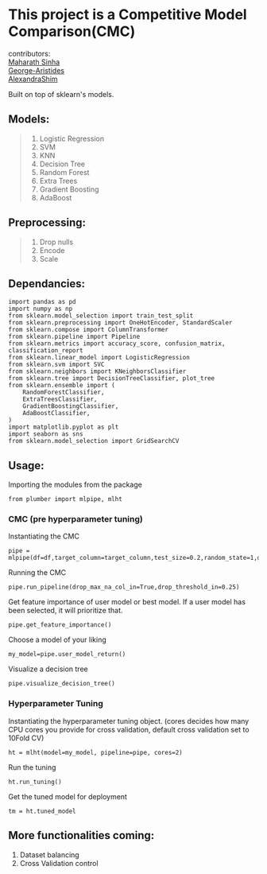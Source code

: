 # This project is a Competitive Model Comparison(CMC)

contributors: <br>
[Maharath Sinha](https://github.com/sin31415) <br>
[George-Aristides](https://github.com/george-aristides) <br>
[AlexandraShim](https://github.com/alexandrashim)

Built on top of sklearn's models.

## Models:
> 1. Logistic Regression
> 2. SVM
> 3. KNN
> 4. Decision Tree
> 5. Random Forest
> 6. Extra Trees
> 7. Gradient Boosting
> 8. AdaBoost
>

## Preprocessing:
> 1. Drop nulls
> 2. Encode
> 3. Scale

## Dependancies:

```
import pandas as pd
import numpy as np
from sklearn.model_selection import train_test_split
from sklearn.preprocessing import OneHotEncoder, StandardScaler
from sklearn.compose import ColumnTransformer
from sklearn.pipeline import Pipeline
from sklearn.metrics import accuracy_score, confusion_matrix, classification_report
from sklearn.linear_model import LogisticRegression
from sklearn.svm import SVC
from sklearn.neighbors import KNeighborsClassifier
from sklearn.tree import DecisionTreeClassifier, plot_tree
from sklearn.ensemble import (
    RandomForestClassifier,
    ExtraTreesClassifier,
    GradientBoostingClassifier,
    AdaBoostClassifier,
)
import matplotlib.pyplot as plt
import seaborn as sns
from sklearn.model_selection import GridSearchCV
```

## Usage:

Importing the modules from the package

```
from plumber import mlpipe, mlht
```

### CMC (pre hyperparameter tuning)
Instantiating the CMC

```
pipe = mlpipe(df=df,target_column=target_column,test_size=0.2,random_state=1,display_analytics=True)
```

Running the CMC

```
pipe.run_pipeline(drop_max_na_col_in=True,drop_threshold_in=0.25)
```

Get feature importance of user model or best model. If a user model has been selected, it will prioritize that.

```
pipe.get_feature_importance()
```

Choose a model of your liking

```
my_model=pipe.user_model_return()
```

Visualize a decision tree

```
pipe.visualize_decision_tree()
```

### Hyperparameter Tuning

Instantiating the hyperparameter tuning object. (cores decides how many CPU cores you provide for cross validation, default cross validation set to 10Fold CV)

```
ht = mlht(model=my_model, pipeline=pipe, cores=2)
```

Run the tuning

```
ht.run_tuning()
```

Get the tuned model for deployment

```
tm = ht.tuned_model
```


## More functionalities coming:
1. Dataset balancing
2. Cross Validation control
